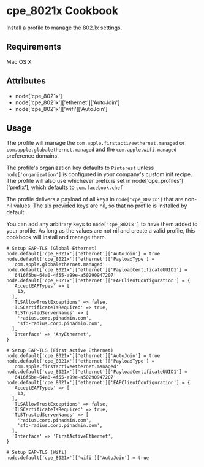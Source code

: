cpe_8021x Cookbook
=========================
Install a profile to manage the 802.1x settings.

Requirements
------------
Mac OS X

Attributes
----------
* node['cpe_8021x']
* node['cpe_8021x']['ethernet']['AutoJoin']
* node['cpe_8021x']['wifi']['AutoJoin']

Usage
-----
The profile will manage the `com.apple.firstactiveethernet.managed` or `com.apple.globalethernet.managed` and the `com.apple.wifi.managed` preference domains.

The profile's organization key defaults to `Pinterest` unless `node['organization']` is
configured in your company's custom init recipe. The profile will also use
whichever prefix is set in node['cpe_profiles']['prefix'], which defaults to `com.facebook.chef`

The profile delivers a payload of all keys in `node['cpe_8021x']` that are non-nil values.  The six provided keys are nil, so that no profile is installed by default.

You can add any arbitrary keys to `node['cpe_8021x']` to have them added to your profile.  As long as the values are not nil and create a valid profile, this cookbook will install and manage them.

    # Setup EAP-TLS (Global Ethernet)
    node.default['cpe_8021x']['ethernet']['AutoJoin'] = true
    node.default['cpe_8021x']['ethernet']['PayloadType'] =
      'com.apple.globalethernet.managed'
    node.default['cpe_8021x']['ethernet']['PayloadCertificateUUID1'] =
      '6416f5be-64a0-4f55-a99e-a50290947207'
    node.default['cpe_8021x']['ethernet']['EAPClientConfiguration'] = {
      'AcceptEAPTypes' => [
        13,
      ],
      'TLSAllowTrustExceptions' => false,
      'TLSCertificateIsRequired' => true,
      'TLSTrustedServerNames' => [
        'radius.corp.pinadmin.com',
        'sfo-radius.corp.pinadmin.com',
      ],
      'Interface' => 'AnyEthernet',
    }

    # Setup EAP-TLS (First Active Ethernet)
    node.default['cpe_8021x']['ethernet']['AutoJoin'] = true
    node.default['cpe_8021x']['ethernet']['PayloadType'] =
      'com.apple.firstactiveethernet.managed'
    node.default['cpe_8021x']['ethernet']['PayloadCertificateUUID1'] =
      '6416f5be-64a0-4f55-a99e-a50290947207'
    node.default['cpe_8021x']['ethernet']['EAPClientConfiguration'] = {
      'AcceptEAPTypes' => [
        13,
      ],
      'TLSAllowTrustExceptions' => false,
      'TLSCertificateIsRequired' => true,
      'TLSTrustedServerNames' => [
        'radius.corp.pinadmin.com',
        'sfo-radius.corp.pinadmin.com',
      ],
      'Interface' => 'FirstActiveEthernet',
    }

    # Setup EAP-TLS (Wifi)
    node.default['cpe_8021x']['wifi']['AutoJoin'] = true
